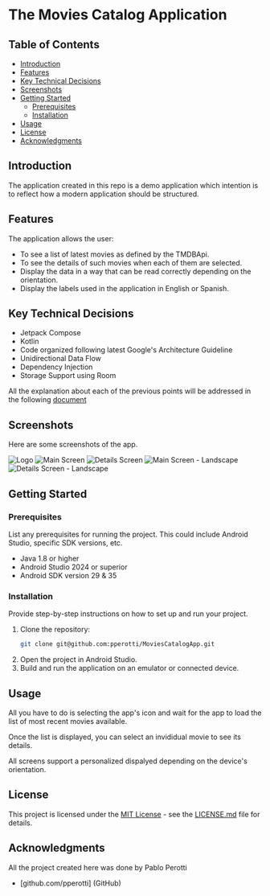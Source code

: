 # The Movies Catalog Application

## Table of Contents

- [Introduction](#introduction)
- [Features](#features)
- [Key Technical Decisions](#key-technical-decisions)
- [Screenshots](#screenshots)
- [Getting Started](#getting-started)
    - [Prerequisites](#prerequisites)
    - [Installation](#installation)
- [Usage](#usage)
- [License](#license)
- [Acknowledgments](#acknowledgments)

## Introduction

The application created in this repo is a demo application which intention is to reflect
how a modern application should be structured. 

## Features

The application allows the user:
* To see a list of latest movies as defined by the TMDBApi.  
* To see the details of such movies when each of them are selected.
* Display the data in a way that can be read correctly depending on the orientation.
* Display the labels used in the application in English or Spanish.

## Key Technical Decisions
* Jetpack Compose
* Kotlin
* Code organized following latest Google's Architecture Guideline
* Unidirectional Data Flow
* Dependency Injection
* Storage Support using Room

All the explanation about each of the previous points will be addressed in the following [document](https://docs.google.com/document/d/1e8XEd2p1_ovLGcSCk9dVSUNOnhI3ZvHp36kxN9XKEbQ/edit?usp=sharing)

## Screenshots
Here are some screenshots of the app.

![Logo](/documentation/images/TMDB_Logo.png)
![Main Screen](/documentation/images/latest_movies.png)
![Details Screen](/documentation/images/movie_details.png)
![Main Screen - Landscape](/documentation/images/latest_movies_landscape.png)
![Details Screen - Landscape](/documentation/images/movie_details_landscape.png)

## Getting Started

### Prerequisites

List any prerequisites for running the project. This could include Android Studio, specific SDK
versions, etc.

- Java 1.8 or higher
- Android Studio 2024 or superior
- Android SDK version 29 & 35

### Installation

Provide step-by-step instructions on how to set up and run your project.

1. Clone the repository:
   ```sh
   git clone git@github.com:pperotti/MoviesCatalogApp.git
   ```
2. Open the project in Android Studio.
3. Build and run the application on an emulator or connected device.

## Usage

All you have to do is selecting the app's icon and wait for the app to load the list of most recent movies available. 

Once the list is displayed, you can select an invididual movie to see its details. 

All screens support a personalized dispalyed depending on the device's orientation.

## License

This project is licensed under the [MIT License](https://choosealicense.com/licenses/mit/) - see the
[LICENSE.md](https://github.com/username/repository/blob/master/LICENSE.md) file for details.

## Acknowledgments

All the project created here was done by Pablo Perotti

- [github.com/pperotti] (GitHub)

```